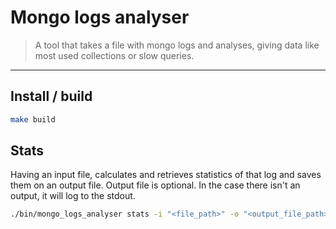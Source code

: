 # Mongo logs analyser

> A tool that takes a file with mongo logs and analyses, giving data like most used collections or slow queries.

---

## Install / build

```bash
make build
```

## Stats

Having an input file, calculates and retrieves statistics of that log and saves them on an output file.
Output file is optional. In the case there isn't an output, it will log to the stdout.

```bash
./bin/mongo_logs_analyser stats -i "<file_path>" -o "<output_file_path>"
```
